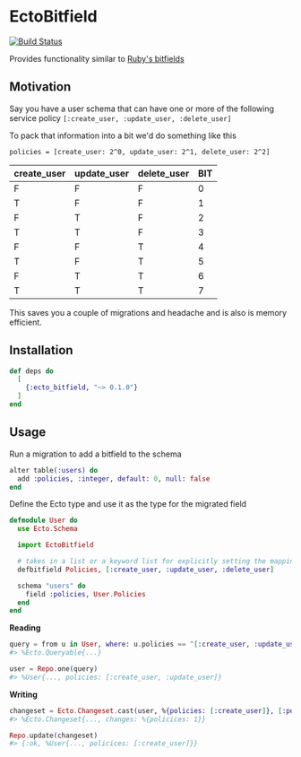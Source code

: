 # EctoBitfield

[![Build Status](https://travis-ci.org/imranismail/ecto_bitfield.svg?branch=master)](https://travis-ci.org/imranismail/ecto_bitfield)

Provides functionality similar to [Ruby's bitfields](https://github.com/grosser/bitfields/)

## Motivation

Say you have a user schema that can have one or more of the following service policy `[:create_user, :update_user, :delete_user]`

To pack that information into a bit we'd do something like this

`policies = [create_user: 2^0, update_user: 2^1, delete_user: 2^2]`

| create_user    | update_user    | delete_user    | BIT |
|----------------|----------------|----------------|-----|
| F              | F              | F              | 0   |
| T              | F              | F              | 1   |
| F              | T              | F              | 2   |
| T              | T              | F              | 3   |
| F              | F              | T              | 4   |
| T              | F              | T              | 5   |
| F              | T              | T              | 6   |
| T              | T              | T              | 7   |

This saves you a couple of migrations and headache and is also is memory efficient.

## Installation

```elixir
def deps do
  [
    {:ecto_bitfield, "~> 0.1.0"}
  ]
end
```

## Usage

Run a migration to add a bitfield to the schema

```elixir
alter table(:users) do
  add :policies, :integer, default: 0, null: false
end
```

Define the Ecto type and use it as the type for the migrated field

```elixir
defmodule User do
  use Ecto.Schema

  import EctoBitfield

  # takes in a list or a keyword list for explicitly setting the mappings
  defbitfield Policies, [:create_user, :update_user, :delete_user]

  schema "users" do
    field :policies, User.Policies
  end
end
```

**Reading**

```elixir
query = from u in User, where: u.policies == ^[:create_user, :update_user]
#> %Ecto.Queryable{...}

user = Repo.one(query)
#> %User{..., policies: [:create_user, :update_user]}
```

**Writing**

```elixir
changeset = Ecto.Changeset.cast(user, %{policies: [:create_user]}, [:policies])
#> %Ecto.Changeset{..., changes: %{policices: 1}}

Repo.update(changeset)
#> {:ok, %User{..., policices: [:create_user]}}
```
